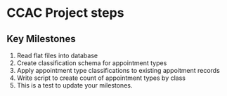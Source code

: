 # CCAC Project steps

## Key Milestones
1. Read flat files into database
2. Create classification schema for appointment types
3. Apply appointment type classifications to existing appoitment records
4. Write script to create count of appointment types by class
5. This is a test to update your milestones.